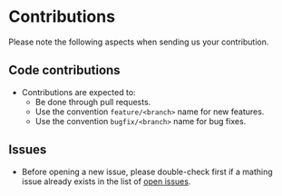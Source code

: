 # Contributions

Please note the following aspects when sending us your contribution.

## Code contributions
 * Contributions are expected to:
    * Be done through pull requests.
    * Use the convention `feature/<branch>` name for new features.
    * Use the convention `bugfix/<branch>` name for bug fixes.

## Issues
 * Before opening a new issue, please double-check first if a mathing
 issue already exists in the list of [open issues](https://github.com/eosc-synergy/sqaaas-reporting-plugins/issues).
